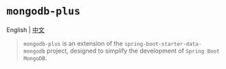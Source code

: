 # `mongodb-plus`

English | [中文](./README_zh_CN.md)

> `mongodb-plus` is an extension of the `spring-boot-starter-data-mongodb`
> project, designed to simplify the development of `Spring Boot` `MongoDB`.
